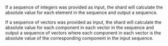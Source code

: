 If a sequence of integers was provided as input, the shard will calculate the absolute value for each element in the sequence and output a sequence.

If a sequence of vectors was provided as input, the shard will calculate the absolute value for each component in each vector in the sequence and output a sequence of vectors where each component in each vector is the absolute value of the corresponding component in the input sequence.